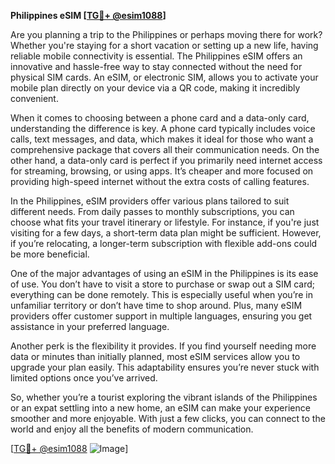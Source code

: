**Philippines eSIM [[TG💪+ @esim1088](https://t.me/s/esim1088)]**

Are you planning a trip to the Philippines or perhaps moving there for work? Whether you're staying for a short vacation or setting up a new life, having reliable mobile connectivity is essential. The Philippines eSIM offers an innovative and hassle-free way to stay connected without the need for physical SIM cards. An eSIM, or electronic SIM, allows you to activate your mobile plan directly on your device via a QR code, making it incredibly convenient.

When it comes to choosing between a phone card and a data-only card, understanding the difference is key. A phone card typically includes voice calls, text messages, and data, which makes it ideal for those who want a comprehensive package that covers all their communication needs. On the other hand, a data-only card is perfect if you primarily need internet access for streaming, browsing, or using apps. It’s cheaper and more focused on providing high-speed internet without the extra costs of calling features.

In the Philippines, eSIM providers offer various plans tailored to suit different needs. From daily passes to monthly subscriptions, you can choose what fits your travel itinerary or lifestyle. For instance, if you're just visiting for a few days, a short-term data plan might be sufficient. However, if you’re relocating, a longer-term subscription with flexible add-ons could be more beneficial.

One of the major advantages of using an eSIM in the Philippines is its ease of use. You don’t have to visit a store to purchase or swap out a SIM card; everything can be done remotely. This is especially useful when you’re in unfamiliar territory or don’t have time to shop around. Plus, many eSIM providers offer customer support in multiple languages, ensuring you get assistance in your preferred language.

Another perk is the flexibility it provides. If you find yourself needing more data or minutes than initially planned, most eSIM services allow you to upgrade your plan easily. This adaptability ensures you’re never stuck with limited options once you’ve arrived.

So, whether you’re a tourist exploring the vibrant islands of the Philippines or an expat settling into a new home, an eSIM can make your experience smoother and more enjoyable. With just a few clicks, you can connect to the world and enjoy all the benefits of modern communication.

[[TG💪+ @esim1088](https://t.me/s/esim1088) ![Image](https://i.postimg.cc/Y0z9fWf4/image.png)]